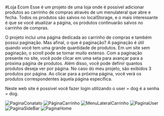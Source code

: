 #Loja Ecom
Esse é um projeto de uma loja onde é possível adicionar produtos ao carrinho de compras através de um menulateral que abre e fecha. 
Todos os produtos são salvos no localStorage, e o mais interessante é que se você atualizar a página, os produtos continuarão salvos no carrinho de compras.

O projeto inclui uma página dedicada ao carrinho de compras e também possui paginação. Mas afinal, o que é paginação? A paginação é útil quando você tem uma grande quantidade de produtos.
Em um site sem paginação, o scroll pode se tornar muito extenso. Com a paginação presente no site, você pode clicar em uma seta para avançar para a próxima página de produtos.
Além disso, você pode definir quantos produtos deseja ver por página. No caso do meu projeto, são exibidos 3
produtos por página. Ao clicar para a próxima página, você verá os produtos correspondentes àquela página específica.

Neste web site é possivel você fazer login utilizando o user = dog é a senha = dog.

![PaginaConatato](https://github.com/user-attachments/assets/c22334ff-f9b9-4d8c-92b8-4d2768b25fc5)
![PáginaCarrinho](https://github.com/user-attachments/assets/6184d704-0f00-43f6-862c-8866916e255a)
![MenuLateralCarrinho](https://github.com/user-attachments/assets/c815a879-152b-4561-97e0-07f88ec8a231)
![PaginaUser](https://github.com/user-attachments/assets/e6793932-2641-47c4-9b50-5e8c119b59fc)
![PaginaSideBar](https://github.com/user-attachments/assets/07ef846d-2f5f-4a02-b090-63c5d7505b8c)
![PaginaHome](https://github.com/user-attachments/assets/1bf101ec-def9-4c41-915c-54beeafa5392)
